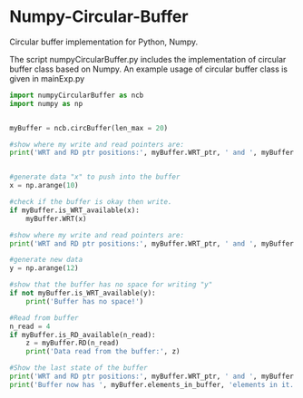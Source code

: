 # Numpy-Circular-Buffer
Circular buffer implementation for Python, Numpy.

The script numpyCircularBuffer.py includes the implementation of circular buffer class based on Numpy.
An example usage of circular buffer class is given in mainExp.py 

```python
import numpyCircularBuffer as ncb
import numpy as np


myBuffer = ncb.circBuffer(len_max = 20)

#show where my write and read pointers are:
print('WRT and RD ptr positions:', myBuffer.WRT_ptr, ' and ', myBuffer.RD_ptr, '.')


#generate data "x" to push into the buffer
x = np.arange(10)

#check if the buffer is okay then write.
if myBuffer.is_WRT_available(x):
    myBuffer.WRT(x)

#show where my write and read pointers are:
print('WRT and RD ptr positions:', myBuffer.WRT_ptr, ' and ', myBuffer.RD_ptr, '.')

#generate new data
y = np.arange(12)

#show that the buffer has no space for writing "y"
if not myBuffer.is_WRT_available(y):
    print('Buffer has no space!')

#Read from buffer
n_read = 4
if myBuffer.is_RD_available(n_read):
    z = myBuffer.RD(n_read)
    print('Data read from the buffer:', z)

#Show the last state of the buffer
print('WRT and RD ptr positions:', myBuffer.WRT_ptr, ' and ', myBuffer.RD_ptr, '.')
print('Buffer now has ', myBuffer.elements_in_buffer, 'elements in it.')
```

